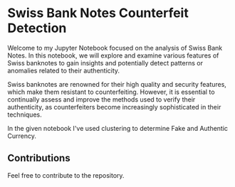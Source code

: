 # Swiss Bank Notes Counterfeit Detection
Welcome to my Jupyter Notebook focused on the analysis of Swiss Bank Notes. In this notebook, we will explore and examine various features of Swiss banknotes to gain insights and potentially detect patterns or anomalies related to their authenticity.

Swiss banknotes are renowned for their high quality and security features, which make them resistant to counterfeiting. However, it is essential to continually assess and improve the methods used to verify their authenticity, as counterfeiters become increasingly sophisticated in their techniques.

In the given notebook I've used clustering to determine Fake and Authentic Currency.

## Contributions
Feel free to contribute to the repository.
